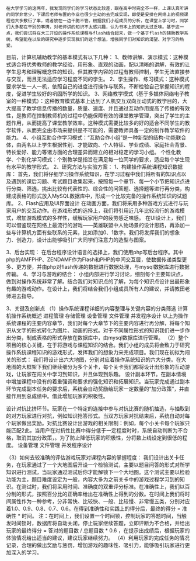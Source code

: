     在大学学习的这两年，我发现同学们的学习状态比较差，跟在高中时完全不一样，上课认真听讲的同学非常少，下课后老师布置的作业也很少主动的去完成实现，即使是安排在网络上的视频课程也大多敷衍了事，或者放在一边干脆不管。根据我们小组成员的分析，在课堂上学习时，同学们大多都在干别的事情，对老师讲的知识不太感兴趣，认为书本上的知识太过乏味。基于这一点，我们尝试将在大三开设的操作系统课程与flash结合起来，做一个基于flash的辅助教学系统，希望能在以后的研究中逐步实现我们的这个想法，增强同学们对知识的渴望、对学习的热爱。
目前，计算机辅助教学的基本模式有以下几种：
    1、教师讲解、演示模式：这种模式适合将优秀教师的教学经验，用形象、直观的动画，配以清晰的讲解，有效的让学生思考和理解概念性的知识。但其教学内容的过程有教师控制，学生无法直接参与交互，而且无法适应学习程度不同的学生。 
    2、学生操作、练习模式：这种模式要求学生一人一机，依照自己的进度进行操作与联系，不断检验自己掌握知识的程度，促进学生较好的巩固所学的知识。
    3、网络教学模式（基于多媒体网络电子教室的一种模式）：这种教育模式基本上达到了人机交互双向互动式的教学目的，大大提高了教学信息传播的数量，质量、速度、并且通过互动作用提高了传播的有效性，是教师在控制教师机的过程中仍能保障有效的课堂教学管理，突出了学生的主题作用，从而提高了课堂教学效率。这种模式需要比较多的好的适合不同学生的教学软件，从而完全由市场来提供是不可能的，需要教师具备一定的制作教学软件的能力。
    4、小组互助合作学习模式：“互助合作小组”是一种新型的结构-功能联合体，由两名以上学生根据性别、才能取向、个人特征、学业成绩、家庭社会背景、特长爱好、能力等诸方面的合理差异而建立的相对稳定的学习小组。
个性化教学、个别化学习模式：个别教学是指旨在满足每一位同学的要求，适应每个学生现有水平的教学形式。
2、研究方法与实验方案：
1、构建操作系统课程知识数据库：
    首先，我们将仔细学习操作系统知识，在学习过程中我们将所有的知识点以及遇到的课后习题、考试题目收集起来，按照每一个章节、每一个小节把知识点进行分类、筛选，挑出比较有代表性的、综合性的问答题、选择题等进行再分类，构建成表格的形式放入MySQL数据库中，形成一个比较完备的操作系统知识的试题库。
2、Flash应用及UI界面设计
在动画方面，我们将采用多种游戏方式进行与玩家用户的交互动作。在游戏形式的选择上，我们将引用近几年比较流行的游戏模式，增加游戏模式的多样性，缓解玩家用户的疲劳感乏味感。
在UI设计上，我们可以借鉴现在网络上最流行的游戏——英雄联盟中人物场景的设计思路，再添加一些与计算机方面有些联系的元素，比如添加0、1数字。我们将发挥我们的想象力、创造力，设计出能够吸引广大同学们注意力的造型与图案。
    
3、后台实现：
在后台程序设计语言的选择上，我们使用php写后台程序。其中php的AMFPHP、ZENDAMF作为Flash和PHP的中间交互层，使数据传递类型更多、更方便，并由php对flash传递的数据进行数据处理，与mysql数据库进行数据传输。
4、学习与游戏的结合：
    小组内部进行学习讨论，细剖每个主要知识点，做到对操作系统非常了解。结合我们对知识点的了解，为每个知识点设计出最形象有趣的游戏动作。在设计上，我们将结合我们小组成员所有人的建议，并请教田老师进去指导。
     

3、关键及创新点
（1）操作系统课程详细的内容整理与关键内容的分类筛选
 计算机操作系统概述
 进程管理
 存储管理
 设备管理
 文件管理
 并发程序设计
以上为操作系统课程的主要内容章节，我们对每个大章节下的主要内容进行再分解，将每个知识从文字的形式转化为图片、动画的形式。对于不同属性形式的知识我们进一步作出分类，制成表格的形式存放在数据库中，由mysql数据库进行管理。
（2）整个项目的核心关键，在于将游戏与课程知识的结合。我们小组的成员将会致力于研究操作系统课程知识的游戏形式，发挥我们的想象力来完成项目。我们现在初拟为闯关的形式：
 我们将设计出六大地图，分别对应着操作系统知识的六大分类。在大地图的大框架下我们继续细分为多个关卡，每个关卡我们都将设计出形象的互动游戏，让玩家在闯关中学习到知识，并且体现到乐趣。
 设计副本环节。在副本情境中增加课程中没有的着重强调和要求的强化知识和拓展知识。当玩家完成通过副本环节完成副本任务的要求后，系统会自动奖励给玩家一定数量的“加分政策”，并直接作用到总成绩中。借此增加玩家的积极性。

 设计对抗比拼环节。玩家在一个特定的连接中参与对抗比赛的随机抽选，与抽取到的对方玩家进行对抗，例如知识抢答形式。当双方玩家对抗结束后，系统自动对每个玩家做出奖励。对抗比赛设计出游戏的相关限制：例如，每个小关卡每个玩家只能匹配2此，当用户在对抗性比赛中得分低于一定程度时时，系统自动判断为不合格，取消其加分政策，。为了防止降低玩家的积极性，分将数上线设定到很低的程度。
 设备管理
 文件管理
 并发程序设计

（3）如何去较准确的评估游戏玩家对课程内容的掌握程度：
我们设计出关卡任务，在玩家通过了一个大地图后开设一个检验测试，主要以题目问答的形式对所学知识进行测试，当玩家通过测试后你才能解锁下一个大地图。这个测试主要以检验功能为主，题目难度设定为一般，内容大多为之前关卡中的游戏过程学习到的知识。在测试时，我们将采用时间、准确度的双重评分标准。在准确性上，我们以百分制的形式，按照百分比的正确率给出在准确性上得到的分数。在时间上我们将时间属性作为一种参考，分非常快、比较快、一般、比较慢、非常慢五类，分别对应着1.0、0.9、0.8、0.7、0.6。在得到准确性和实践上的得分后，最终的得分 = 准确性 * 时间。
注：在时间上，我们设置一个时间锁，控制玩家的答题时间，当触发时间锁时，数据库将自动关闭，停止玩家继续答题，立即评断为不合格，并给出玩家的最终得分 = 答对的题目数 / 总题目数 * 0.6 ，在提示出成绩后，根据玩家的体验情况给出适当的建议，建议玩家继续努力。
（4）利用玩家的完成任务的情况记录，合理的做出奖励与惩罚，增加游戏的趣味性、吸引力，能够吸引玩家进行更加深入的学习。

